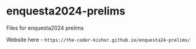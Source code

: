 # enquesta2024-prelims
Files for enquesta2024 prelims

Website here - `https://the-coder-kishor.github.io/enquesta24-prelims/`
